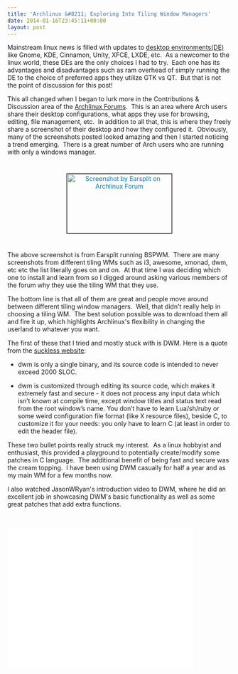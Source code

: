 ```yaml
---
title: 'Archlinux &#8211; Exploring Into Tiling Window Managers'
date: 2014-01-16T23:45:11+00:00
layout: post
---
```

Mainstream linux news is filled with updates to <a href="https://wiki.archlinux.org/index.php/Desktop_Environarchlinux-moving-into-a-tiling-window-managerment">desktop environments(DE)</a> like Gnome, KDE, Cinnamon, Unity, XFCE, LXDE, etc.  As a newcomer to the linux world, these DEs are the only choices I had to try.  Each one has its advantages and disadvantages such as ram overhead of simply running the DE to the choice of preferred apps they utilize GTK vs QT.  But that is not the point of discussion for this post!

This all changed when I began to lurk more in the Contributions &amp; Discussion area of the <a href="https://bbs.archlinux.org/index.php">Archlinux Forums</a>.  This is an area where Arch users share their desktop configurations, what apps they use for browsing, editing, file management, etc.  In addition to all that, this is where they freely share a screenshot of their desktop and how they configured it.  Obviously, many of the screenshots posted looked amazing and then I started noticing a trend emerging.  There is a great number of Arch users who are running with only a windows manager.
<p style="text-align: center;"><a style="color: #007ea6;" href="http://frankshin.com/wp-content/uploads/2014/01/same_old_same_old_by_earspl1t-d6w3s131.png"><img class="wp-image-52 aligncenter" style="margin-top: 25.3125px; margin-bottom: 25.3125px; border: 1px solid black;" title="Screenshot by Earsplit on Archlinux Forum" alt="Screenshot by Earsplit on Archlinux Forum" src="http://frankshin.com/wp-content/uploads/2014/01/same_old_same_old_by_earspl1t-d6w3s131.png" width="236" height="133" /></a></p>
The above screenshot is from Earsplit running BSPWM.  There are many screenshots from different tiling WMs such as i3, awesome, xmonad, dwm, etc etc the list literally goes on and on.  At that time I was deciding which one to install and learn from so I digged around asking various members of the forum why they use the tiling WM that they use.

The bottom line is that all of them are great and people move around between different tiling window managers.  Well, that didn't really help in choosing a tiling WM.  The best solution possible was to download them all and fire it up, which highlights Archlinux's flexibility in changing the userland to whatever you want.

The first of these that I tried and mostly stuck with is DWM. Here is a quote from the <a href="http://dwm.suckless.org/">suckless website</a>:
<ul>
	<li>dwm is only a single binary, and its source code is intended to never exceed 2000 SLOC.</li>
</ul>
<ul>
	<li>dwm is customized through editing its source code, which makes it extremely fast and secure - it does not process any input data which isn’t known at compile time, except window titles and status text read from the root window’s name. You don’t have to learn Lua/sh/ruby or some weird configuration file format (like X resource files), beside C, to customize it for your needs: you only have to learn C (at least in order to edit the header file).</li>
</ul>
These two bullet points really struck my interest.  As a linux hobbyist and enthusiast, this provided a playground to potentially create/modify some patches in C language.  The additional benefit of being fast and secure was the cream topping.  I have been using DWM casually for half a year and as my main WM for a few months now.

I also watched JasonWRyan's introduction video to DWM, where he did an excellent job in showcasing DWM's basic functionality as well as some great patches that add extra functions.

&nbsp;
<iframe src="//www.youtube.com/embed/GQ5s6T25jCc" height="315" width="420" allowfullscreen="" frameborder="0"></iframe>
